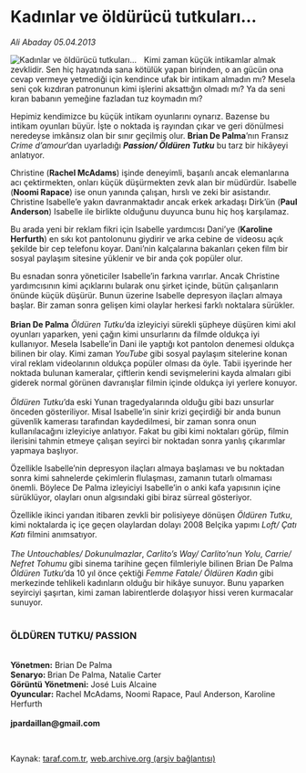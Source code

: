 # Kadınlar ve öldürücü tutkuları...

*Ali Abaday 05.04.2013*

<div class="yazi"><img align="left" alt="Kadınlar ve öldürücü tutkuları..." border="0" src="http://www.taraf.com.tr/fotoraflar/makaleler/kadinlarin-tutkulu-intikamlarindan-korkulmali_8432_orijinal.jpg" style="border-right-width:10px; border-color:#FFFFFF"/><p>Kimi zaman küçük intikamlar almak zevklidir. Sen hiç hayatında sana kötülük yapan birinden, o an gücün ona cevap vermeye yetmediği için kendince ufak bir intikam almadın mı? Mesela seni çok kızdıran patronunun kimi işlerini aksattığın olmadı mı? Ya da seni kıran babanın yemeğine fazladan tuz koymadın mı?</p>
<p>Hepimiz kendimizce bu küçük intikam oyunlarını oynarız. Bazense bu intikam oyunları büyür. İşte o noktada iş rayından çıkar ve geri dönülmesi neredeyse imkânsız olan bir sınır geçilmiş olur. <b>Brian De Palma</b>’nın Fransız <i>Crime d’amour</i>’dan uyarladığı <b><i>Passion/ Öldüren Tutku</i></b> bu tarz bir hikâyeyi anlatıyor.</p>
<p>Christine (<b>Rachel McAdams</b>) işinde deneyimli, başarılı ancak elemanlarına acı çektirmekten, onları küçük düşürmekten zevk alan bir müdürdür. Isabelle (<b>Noomi Rapace</b>) ise onun yanında çalışan, hırslı ve zeki bir asistandır. Christine Isabelle’e yakın davranmaktadır ancak erkek arkadaşı Dirk’ün (<b>Paul Anderson</b>) Isabelle ile birlikte olduğunu duyunca bunu hiç hoş karşılamaz.</p>
<p>Bu arada yeni bir reklam fikri için Isabelle yardımcısı Dani’ye (<b>Karoline Herfurth</b>) en sıkı kot pantolonunu giydirir ve arka cebine de videosu açık şekilde bir cep telefonu koyar. Dani’nin kalçalarına bakanları çeken film bir sosyal paylaşım sitesine yüklenir ve bir anda çok popüler olur.</p>
<p>Bu esnadan sonra yöneticiler Isabelle’in farkına varırlar. Ancak Christine yardımcısının kimi açıklarını bularak onu şirket içinde, bütün çalışanların önünde küçük düşürür. Bunun üzerine Isabelle depresyon ilaçları almaya başlar. Bir zaman sonra gelişen kimi olaylar herkesi farklı noktalara sürükler.<br/><br/><b>Brian De Palma</b> <i>Öldüren Tutku</i>’da izleyiciyi sürekli şüpheye düşüren kimi akıl oyunları yaparken, yeni çağın kimi unsurlarını da filmde oldukça iyi kullanıyor. Mesela Isabelle’in Dani ile yaptığı kot pantolon denemesi oldukça bilinen bir olay. Kimi zaman <i>YouTube</i> gibi sosyal paylaşım sitelerine konan viral reklam videolarının oldukça popüler olması da öyle. Tabii işyerinde her noktada bulunan kameralar, çiftlerin kendi sevişmelerini kayda almaları gibi giderek normal görünen davranışlar filmin içinde oldukça iyi yerlere konuyor.<br/><br/><i>Öldüren Tutku</i>’da eski Yunan tragedyalarında olduğu gibi bazı unsurlar önceden gösteriliyor. Misal Isabelle’in sinir krizi geçirdiği bir anda bunun güvenlik kamerası tarafından kaydedilmesi, bir zaman sonra onun kullanılacağını izleyiciye anlatıyor. Fakat bu gibi kimi noktaları görüp, filmin ilerisini tahmin etmeye çalışan seyirci bir noktadan sonra yanlış çıkarımlar yapmaya başlıyor.</p>
<p>Özellikle Isabelle’nin depresyon ilaçları almaya başlaması ve bu noktadan sonra kimi sahnelerde çekimlerin flulaşması, zamanın tutarlı olmaması önemli. Böylece De Palma izleyiciyi Isabelle’in o anki kafa yapısının içine sürüklüyor, olayları onun algısındaki gibi biraz sürreal gösteriyor.</p>
<p>Özellikle ikinci yarıdan itibaren zevkli bir polisiyeye dönüşen <i>Öldüren Tutku</i>, kimi noktalarda iç içe geçen olaylardan dolayı 2008 Belçika yapımı <i>Loft/ Çatı Katı</i> filmini anımsatıyor.<br/><br/><i>The Untouchables/ Dokunulmazlar</i>, <i>Carlito’s Way/ Carlito’nun Yolu</i>, <i>Carrie/ Nefret Tohumu</i> gibi sinema tarihine geçen filmleriyle bilinen Brian De Palma <i>Öldüren Tutku</i>’da 10 yıl önce çektiği <i>Femme Fatale/ Öldüren Kadın</i> gibi merkezinde tehlikeli kadınların olduğu bir hikâye sunuyor. Bunu yaparken seyirciyi şaşırtan, kimi zaman labirentlerde dolaşıyor hissi veren kurmacalar sunuyor.<br/><br/><b><i></i></b></p>
<h3>ÖLDÜREN TUTKU/ PASSION</h3>
<p><b><br/>Yönetmen:</b> Brian De Palma<b><br/>Senaryo: </b>Brian De Palma, Natalie Carter<b><br/>Görüntü Yönetmeni:</b> José Luis Alcaine <b><br/>Oyuncular:</b> Rachel McAdams, Noomi Rapace, Paul Anderson, Karoline Herfurth<br/><br/><b>jpardaillan@gmail.com</b></p>
<p> </p>
</div>

Kaynak: [taraf.com.tr](http://www.taraf.com.tr/ali-abaday/makale-kadinlar-ve-oldurucu-tutkulari.htm), [web.archive.org (arşiv bağlantısı)](http://web.archive.org/web/20131102140813/http://www.taraf.com.tr/ali-abaday/makale-kadinlar-ve-oldurucu-tutkulari.htm)
